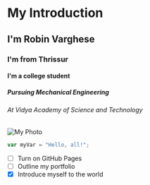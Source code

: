 # My Introduction
## I'm Robin Varghese 
### I'm from Thrissur
#### I'm a college student
##### Pursuing Mechanical Engineering
###### At Vidya Academy of Science and Technology

![My Photo](https://i.postimg.cc/4dpjHdBq/IMG-20230715-193526.jpg)

``` javascript
var myVar = "Hello, all!";
```

- [ ] Turn on GitHub Pages
- [ ] Outline my portfolio
- [X] Introduce myself to the world

